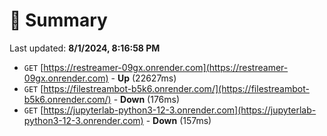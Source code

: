 # 📖 Summary
Last updated: **8/1/2024, 8:16:58 PM**

- `GET` [https://restreamer-09gx.onrender.com](https://restreamer-09gx.onrender.com) - **Up** (22627ms)
- `GET` [https://filestreambot-b5k6.onrender.com/](https://filestreambot-b5k6.onrender.com/) - **Down** (176ms)
- `GET` [https://jupyterlab-python3-12-3.onrender.com](https://jupyterlab-python3-12-3.onrender.com) - **Down** (157ms)
